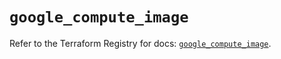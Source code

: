 # `google_compute_image`

Refer to the Terraform Registry for docs: [`google_compute_image`](https://registry.terraform.io/providers/hashicorp/google-beta/6.7.0/docs/resources/google_compute_image).
